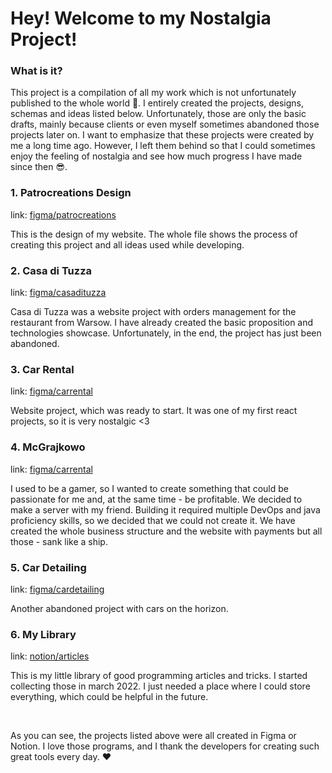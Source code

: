 # Hey! Welcome to my Nostalgia Project!

### What is it?
This project is a compilation of all my work which is not unfortunately published to the whole world 🙁. I entirely created the projects, designs, schemas and ideas listed below. Unfortunately, those are only the basic drafts, mainly because clients or even myself sometimes abandoned those projects later on. I want to emphasize that these projects were created by me a long time ago. However, I left them behind so that I could sometimes enjoy the feeling of nostalgia and see how much progress I have made since then 😎. 

### 1. Patrocreations Design
link: [figma/patrocreations](https://www.figma.com/file/D8EYP2pMslFxPToIEQ6T4V/patrocreations.com?node-id=0%3A1)

This is the design of my website. The whole file shows the process of creating this project and all ideas used while developing.

### 2. Casa di Tuzza
link: [figma/casadituzza](https://www.figma.com/file/YL1xFkcAqfKXsWGaNi1fOc/Casa-di-Tuzza?node-id=0%3A1)

Casa di Tuzza was a website project with orders management for the restaurant from Warsow. I have already created the basic proposition and technologies showcase. Unfortunately, in the end, the project has just been abandoned.

### 3. Car Rental
link: [figma/carrental](https://www.figma.com/file/TQSJcEs4cvNhMs1VeYNEZo/Car-Rental?node-id=0%3A1)

Website project, which was ready to start. It was one of my first react projects, so it is very nostalgic <3

### 4. McGrajkowo
link: [figma/carrental](https://www.figma.com/file/TQSJcEs4cvNhMs1VeYNEZo/Car-Rental?node-id=0%3A1)

I used to be a gamer, so I wanted to create something that could be passionate for me and, at the same time - be profitable. We decided to make a server with my friend. Building it required multiple DevOps and java proficiency skills, so we decided that we could not create it. We have created the whole business structure and the website with payments but all those - sank like a ship.

### 5. Car Detailing
link: [figma/cardetailing](https://www.figma.com/file/XJ0sHW8No59GeCOaLtOxnY/Car-Detailing?node-id=0%3A1)

Another abandoned project with cars on the horizon.

### 6. My Library
link: [notion/articles](https://generated-route-b67.notion.site/Programming-7a767344f1444684bde2c334b7efd311)

This is my little library of good programming articles and tricks. I started collecting those in march 2022. I just needed a place where I could store everything, which could be helpful in the future.

<br/>

As you can see, the projects listed above were all created in Figma or Notion. I love those programs, and I thank the developers for creating such great tools every day. ❤️
